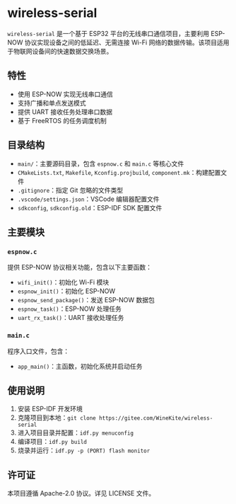 

# wireless-serial

`wireless-serial` 是一个基于 ESP32 平台的无线串口通信项目，主要利用 ESP-NOW 协议实现设备之间的低延迟、无需连接 Wi-Fi 网络的数据传输。该项目适用于物联网设备间的快速数据交换场景。

## 特性

- 使用 ESP-NOW 实现无线串口通信
- 支持广播和单点发送模式
- 提供 UART 接收任务处理串口数据
- 基于 FreeRTOS 的任务调度机制

## 目录结构

- `main/`：主要源码目录，包含 `espnow.c` 和 `main.c` 等核心文件
- `CMakeLists.txt`, `Makefile`, `Kconfig.projbuild`, `component.mk`：构建配置文件
- `.gitignore`：指定 Git 忽略的文件类型
- `.vscode/settings.json`：VSCode 编辑器配置文件
- `sdkconfig`, `sdkconfig.old`：ESP-IDF SDK 配置文件

## 主要模块

### `espnow.c`

提供 ESP-NOW 协议相关功能，包含以下主要函数：

- `wifi_init()`：初始化 Wi-Fi 模块
- `espnow_init()`：初始化 ESP-NOW
- `espnow_send_package()`：发送 ESP-NOW 数据包
- `espnow_task()`：ESP-NOW 处理任务
- `uart_rx_task()`：UART 接收处理任务

### `main.c`

程序入口文件，包含：

- `app_main()`：主函数，初始化系统并启动任务

## 使用说明

1. 安装 ESP-IDF 开发环境
2. 克隆项目到本地：`git clone https://gitee.com/WineKite/wireless-serial`
3. 进入项目目录并配置：`idf.py menuconfig`
4. 编译项目：`idf.py build`
5. 烧录并运行：`idf.py -p (PORT) flash monitor`

## 许可证

本项目遵循 Apache-2.0 协议。详见 LICENSE 文件。